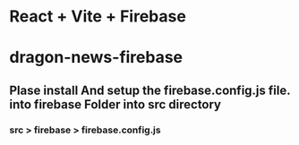 # React + Vite + Firebase
# dragon-news-firebase

## Plase install And setup the firebase.config.js file. into firebase Folder into src directory
### src > firebase > firebase.config.js 
